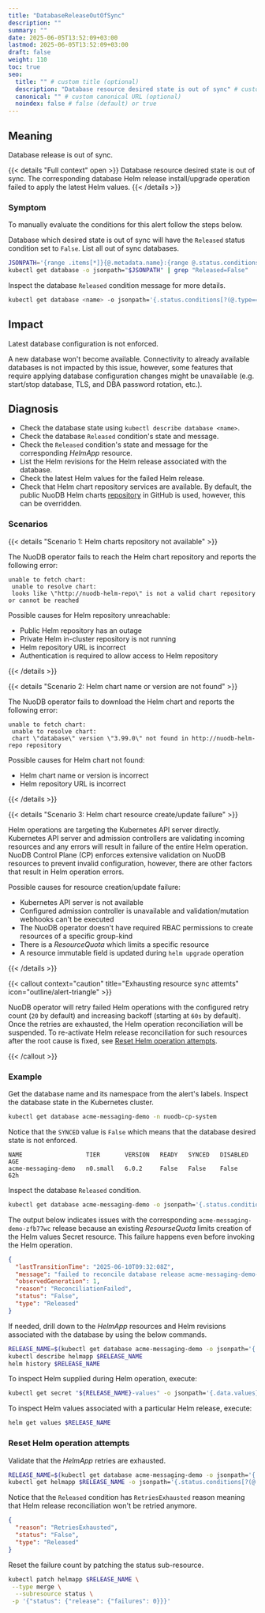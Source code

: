 ```yaml
---
title: "DatabaseReleaseOutOfSync"
description: ""
summary: ""
date: 2025-06-05T13:52:09+03:00
lastmod: 2025-06-05T13:52:09+03:00
draft: false
weight: 110
toc: true
seo:
  title: "" # custom title (optional)
  description: "Database resource desired state is out of sync" # custom description (recommended)
  canonical: "" # custom canonical URL (optional)
  noindex: false # false (default) or true
---
```


## Meaning

Database release is out of sync.

{{< details "Full context" open >}}
Database resource desired state is out of sync.
The corresponding database Helm release install/upgrade operation failed to apply the latest Helm values.
{{< /details >}}

### Symptom

To manually evaluate the conditions for this alert follow the steps below.

Database which desired state is out of sync will have the `Released` status condition set to `False`.
List all out of sync databases.

```sh
JSONPATH='{range .items[*]}{@.metadata.name}:{range @.status.conditions[?(@.type=="Released")]}{@.type}={@.status}{"\n"}{end}{end}'
kubectl get database -o jsonpath="$JSONPATH" | grep "Released=False"
```

Inspect the database `Released` condition message for more details.

```sh
kubectl get database <name> -o jsonpath='{.status.conditions[?(@.type=="Released")]}' | jq
```

## Impact

Latest database configuration is not enforced.

A new database won't become available.
Connectivity to already available databases is not impacted by this issue, however, some features that require applying database configuration changes might be unavailable (e.g. start/stop database, TLS, and DBA password rotation, etc.).

## Diagnosis

- Check the database state using `kubectl describe database <name>`.
- Check the database `Released` condition's state and message.
- Check the `Released` condition's state and message for the corresponding _HelmApp_ resource.
- List the Helm revisions for the Helm release associated with the database.
- Check the latest Helm values for the failed Helm release.
- Check that Helm chart repository services are available.
By default, the public NuoDB Helm charts [repository](https://nuodb.github.io/nuodb-helm-charts) in GitHub is used, however, this can be overridden.

### Scenarios

{{< details "Scenario 1: Helm charts repository not available" >}}

The NuoDB operator fails to reach the Helm chart repository and reports the following error:

```text
unable to fetch chart:
 unable to resolve chart:
 looks like \"http://nuodb-helm-repo\" is not a valid chart repository or cannot be reached
```

Possible causes for Helm repository unreachable:

- Public Helm repository has an outage
- Private Helm in-cluster repository is not running
- Helm repository URL is incorrect
- Authentication is required to allow access to Helm repository

{{< /details >}}

{{< details "Scenario 2: Helm chart name or version are not found" >}}

The NuoDB operator fails to download the Helm chart and reports the following error:

```text
unable to fetch chart:
 unable to resolve chart:
 chart \"database\" version \"3.99.0\" not found in http://nuodb-helm-repo repository
```

Possible causes for Helm chart not found:

- Helm chart name or version is incorrect
- Helm repository URL is incorrect

{{< /details >}}

{{< details "Scenario 3: Helm chart resource create/update failure" >}}

Helm operations are targeting the Kubernetes API server directly.
Kubernetes API server and admission controllers are validating incoming resources and any errors will result in failure of the entire Helm operation.
NuoDB Control Plane (CP) enforces extensive validation on NuoDB resources to prevent invalid configuration, however, there are other factors that result in Helm operation errors.

Possible causes for resource creation/update failure:

- Kubernetes API server is not available
- Configured admission controller is unavailable and validation/mutation webhooks can't be executed
- The NuoDB operator doesn't have required RBAC permissions to create resources of a specific group-kind
- There is a _ResourceQuota_ which limits a specific resource
- A resource immutable field is updated during `helm upgrade` operation

{{< /details >}}

{{< callout context="caution" title="Exhausting resource sync attemts" icon="outline/alert-triangle" >}}

NuoDB operator will retry failed Helm operations with the configured retry count (`20` by default) and increasing backoff (starting at `60s` by default).
Once the retries are exhausted, the Helm operation reconciliation will be suspended.
To re-activate Helm release reconciliation for such resources after the root cause is fixed, see [Reset Helm operation attempts](#reset-helm-operation-attempts).

{{< /callout >}}

### Example

Get the database name and its namespace from the alert's labels.
Inspect the database state in the Kubernetes cluster.

```sh
kubectl get database acme-messaging-demo -n nuodb-cp-system
```

Notice that the `SYNCED` value is `False` which means that the database desired state is not enforced.

```text
NAME                  TIER       VERSION   READY   SYNCED   DISABLED   AGE
acme-messaging-demo   n0.small   6.0.2     False   False    False      62h
```

Inspect the database `Released` condition.

```sh
kubectl get database acme-messaging-demo -o jsonpath='{.status.conditions[?(@.type=="Released")]}' | jq
```

The output below indicates issues with the corresponding `acme-messaging-demo-zfb77wc` release because an existing _ResourseQuota_ limits creation of the Helm values Secret resource.
This failure happens even before invoking the Helm operation.

```json
{
  "lastTransitionTime": "2025-06-10T09:32:08Z",
  "message": "failed to reconcile database release acme-messaging-demo-zfb77wc: unable to process Secret default/acme-messaging-demo-zfb77wc-values: secrets \"acme-messaging-demo-zfb77wc-values\" is forbidden: exceeded quota: quota-account, requested: count/secrets=1, used: count/secrets=782, limited: count/secrets=782",
  "observedGeneration": 1,
  "reason": "ReconciliationFailed",
  "status": "False",
  "type": "Released"
}
```

If needed, drill down to the _HelmApp_ resources and Helm revisions associated with the database by using the below commands.

```sh
RELEASE_NAME=$(kubectl get database acme-messaging-demo -o jsonpath='{.spec.template.releaseName}')
kubectl describe helmapp $RELEASE_NAME
helm history $RELEASE_NAME
```

To inspect Helm supplied during Helm operation, execute:

```sh
kubectl get secret "${RELEASE_NAME}-values" -o jsonpath='{.data.values}' | base64 -d
```

To inspect Helm values associated with a particular Helm release, execute:

```sh
helm get values $RELEASE_NAME
```

### Reset Helm operation attempts

Validate that the _HelmApp_ retries are exhausted.

```sh
RELEASE_NAME=$(kubectl get database acme-messaging-demo -o jsonpath='{.spec.template.releaseName}')
kubectl get helmapp $RELEASE_NAME -o jsonpath='{.status.conditions[?(@.type=="Released")]}' | jq
```

Notice that the `Released` condition has `RetriesExhausted` reason meaning that Helm release reconciliation won't be retried anymore.

```json
{
  "reason": "RetriesExhausted",
  "status": "False",
  "type": "Released"
}
```

Reset the failure count by patching the status sub-resource.

```sh
kubectl patch helmapp $RELEASE_NAME \
 --type merge \
  --subresource status \
 -p '{"status": {"release": {"failures": 0}}}'
```
